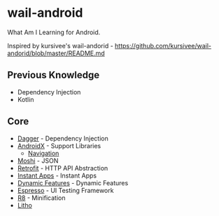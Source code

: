 # wail-android
What Am I Learning for Android.

Inspired by kursivee's wail-andorid - https://github.com/kursivee/wail-andorid/blob/master/README.md

## Previous Knowledge
* Dependency Injection
* Kotlin

## Core
* [Dagger](https://github.com/google/dagger) - Dependency Injection
* [AndroidX](https://developer.android.com/jetpack/androidx/) - Support Libraries
  * [Navigation](https://developer.android.com/topic/libraries/architecture/navigation/)
* [Moshi](https://github.com/square/moshi) - JSON
* [Retrofit](https://github.com/square/retrofit) - HTTP API Abstraction
* [Instant Apps](https://developer.android.com/topic/google-play-instant/) - Instant Apps
* [Dynamic Features](https://developer.android.com/studio/projects/dynamic-delivery) - Dynamic Features
* [Espresso](https://developer.android.com/training/testing/espresso/) - UI Testing Framework
* [R8](https://android-developers.googleblog.com/2018/11/r8-new-code-shrinker-from-google-is.html) - Minification
* [Litho](https://fblitho.com/)
